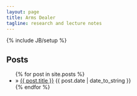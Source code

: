 ```yaml
---
layout: page
title: Arms Dealer
tagline: research and lecture notes
---
```

{% include JB/setup %}

## Posts

<ul class="posts">
  {% for post in site.posts %}
    <li>&raquo; <a href="{{ BASE_PATH }}{{ post.url }}">{{ post.title }}</a> <span>{{ post.date | date_to_string }}</span> </li>
  {% endfor %}
</ul>




